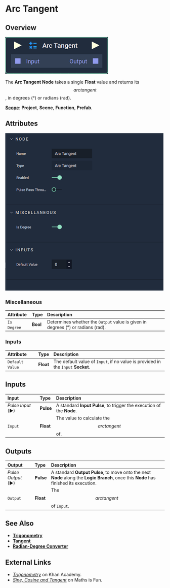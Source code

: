 # Arc Tangent

## Overview

![The Arc Tangent Node.](../../../.gitbook/assets/node-arc-tangent2.png)

The **Arc Tangent Node** takes a single **Float** value and returns its $$arctangent$$, in degrees \(°\) or radians \(rad\).

[**Scope**](../../overview.md#scopes): **Project**, **Scene**, **Function**, **Prefab**.

## Attributes

![The Arc Tangent Node Attributes.](../../../.gitbook/assets/node-arc-tangent2-attr.png)

### Miscellaneous

| Attribute | Type | Description |
| :--- | :--- | :--- |
| `Is Degree` | **Bool** | Determines whether the `Output` value is given in degrees \(°\) or radians \(rad\). |

### Inputs

| Attribute | Type | Description |
| :--- | :--- | :--- |
| `Default Value` | **Float** | The default value of `Input`, if no value is provided in the `Input` **Socket**. |

## Inputs

| Input | Type | Description |
| :--- | :--- | :--- |
| _Pulse Input_ \(►\) | **Pulse** | A standard **Input Pulse**, to trigger the execution of the **Node**. |
| `Input` | **Float** | The value to calculate the $$arctangent$$ of. |

## Outputs

| Output | Type | Description |
| :--- | :--- | :--- |
| _Pulse Output_ \(►\) | **Pulse** | A standard **Output Pulse**, to move onto the next **Node** along the **Logic Branch**, once this **Node** has finished its execution. |
| `Output` | **Float** | The $$arctangent$$ of `Input`. |

## See Also

* [**Trigonometry**](./)
* [**Tangent**](tangent.md)
* [**Radian-Degree Converter**](radian-degree-converter.md)

## External Links

* [_Trigonometry_](https://www.khanacademy.org/math/trigonometry) on Khan Academy.
* [_Sine, Cosine and Tangent_](https://www.mathsisfun.com/sine-Cosine-tangent.html) on Maths is Fun.

